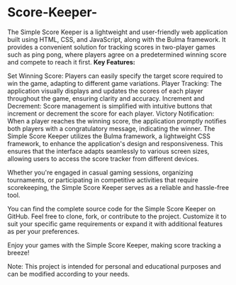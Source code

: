 # Score-Keeper-
The Simple Score Keeper is a lightweight and user-friendly web application built using HTML, CSS, and JavaScript, along with the Bulma framework. It provides a convenient solution for tracking scores in two-player games such as ping pong, where players agree on a predetermined winning score and compete to reach it first.
<strong>Key Features:</strong> 

Set Winning Score: Players can easily specify the target score required to win the game, adapting to different game variations.
Player Tracking: The application visually displays and updates the scores of each player throughout the game, ensuring clarity and accuracy.
Increment and Decrement: Score management is simplified with intuitive buttons that increment or decrement the score for each player.
Victory Notification: When a player reaches the winning score, the application promptly notifies both players with a congratulatory message, indicating the winner.
The Simple Score Keeper utilizes the Bulma framework, a lightweight CSS framework, to enhance the application's design and responsiveness. This ensures that the interface adapts seamlessly to various screen sizes, allowing users to access the score tracker from different devices.

Whether you're engaged in casual gaming sessions, organizing tournaments, or participating in competitive activities that require scorekeeping, the Simple Score Keeper serves as a reliable and hassle-free tool.

You can find the complete source code for the Simple Score Keeper on GitHub. Feel free to clone, fork, or contribute to the project. Customize it to suit your specific game requirements or expand it with additional features as per your preferences.

Enjoy your games with the Simple Score Keeper, making score tracking a breeze!

Note: This project is intended for personal and educational purposes and can be modified according to your needs.
